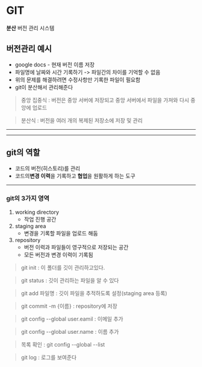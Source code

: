 # GIT

**분산** 버전 관리 시스템

## 버전관리 예시
- google docs - 현재 버전 이름 저장
- 파일명에 날짜와 시간 기록하기 -> 파일간의 차이를 기억할 수 없음
- 위의 문제를 해결하려면 수정사항만 기록한 파일이 필요함
- git이 분산해서 관리해준다

> 중앙 집중식 : 버전은 중앙 서버에 저장되고 중앙 서버에서 파일을 가져와 다시 중앙에 업로드

> 분산식 : 버전을 여러 개의 복제된 저장소에 저장 및 관리

---
---

## git의 역할
- 코드의 버전(히스토리)를 관리
- 코드의**변경 이력**을 기록하고 **협업**을 원활하게 하는 도구

---

### git의 3가지 영역
1. working directory
   - 작업 진행 공간
2. staging area
   - 변경을 기록할 파일을 업로드 해둠
3. repository
   - 버전 이력과 파일들이 영구적으로 저장되는 공간
   - 모든 버전과 변경 이력이 기록됨

> git init : 이 폴더를 깃이 관리하고있다.

> git status : 깃이 관리하는 파일을 알 수 있다

> git add 파일명 : 깃이 파일을 추적하도록 설정(staging area 등록)

> git commit -m {이름} : repository에 저장

>git config --global user.eamil : 이메일 추가
 
>git config --global user.name : 이름 추가
 
>목록 확인 : git config --global --list

>git log : 로그를 보여준다